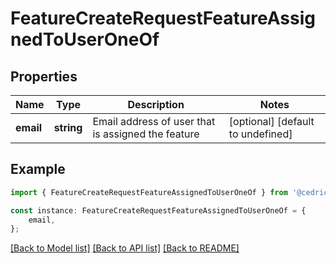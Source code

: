 # FeatureCreateRequestFeatureAssignedToUserOneOf


## Properties

Name | Type | Description | Notes
------------ | ------------- | ------------- | -------------
**email** | **string** | Email address of user that is assigned the feature | [optional] [default to undefined]

## Example

```typescript
import { FeatureCreateRequestFeatureAssignedToUserOneOf } from '@cedricziel/aha-js';

const instance: FeatureCreateRequestFeatureAssignedToUserOneOf = {
    email,
};
```

[[Back to Model list]](../README.md#documentation-for-models) [[Back to API list]](../README.md#documentation-for-api-endpoints) [[Back to README]](../README.md)
